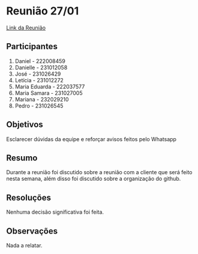 # Reunião 27/01

[Link da Reunião](https://unbbr.sharepoint.com/sites/MDS20242/Documentos%20Compartilhados/Equipe%20Fehu/Recordings/Equipe%20Fehu%20-%20Reuni%C3%A3o%2027_01-20250127_140840-Grava%C3%A7%C3%A3o%20de%20Reuni%C3%A3o.mp4?web=1&referrer=Teams.TEAMS-WEB&referrerScenario=MeetingChicletGetLink.view)

## Participantes

1. Daniel - 222008459
2. Danielle - 231012058
4. José - 231026429
5. Letícia - 231012272
6. Maria Eduarda - 222037577
7. Maria Samara - 231027005
8. Mariana - 232029210
9. Pedro - 231026545

## Objetivos

Esclarecer dúvidas da equipe e reforçar avisos feitos pelo Whatsapp

## Resumo

Durante a reunião foi discutido sobre a reunião com a cliente que será feito nesta semana, além disso foi discutido sobre a organização do github.

## Resoluções

Nenhuma decisão significativa foi feita.

## Observações

Nada a relatar.